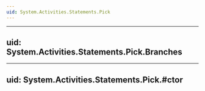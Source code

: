 ```yaml
---
uid: System.Activities.Statements.Pick
---
```


---
uid: System.Activities.Statements.Pick.Branches
---

---
uid: System.Activities.Statements.Pick.#ctor
---
